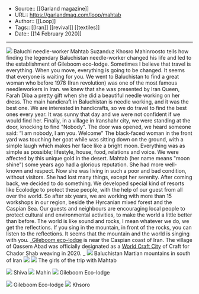 ﻿
  * Source:: [[Garland magazine]]
  * URL:: https://garlandmag.com/loop/mahtab
  * Author:: [[Loop]]
  * Tags:: [[Iran]] [[revival]] [[textiles]]
  * Date:: [[14 February 2020]]


* * *
[![](https://garlandmag.com/wp-content/uploads/2020/02/Mahtab-1024x683.jpg)](https://garlandmag.com/wp-content/uploads/2020/02/Mahtab.jpg)
Baluchi needle-worker Mahtab Suzanduz
Khosro Mahinroosto tells how finding the legendary Baluchistan needle-worker changed his life and led to the establishment of Gileboom eco-lodge.
Sometimes I believe that travel is everything. When you move, everything is going to be changed. It seems that everyone is waiting for you.
We went to Baluchistan to find a great woman who before 1978 (Iran revolution) was one of the most famous needleworkers in Iran. we knew that she was presented by Iran Queen, Farah Diba a pretty gift when she did a beautiful needle working on her dress. The main handicraft in Baluchistan is needle working, and it was the best one. We are interested in handicrafts, so we do travel to find the best ones every year. It was sunny that day and we were not confident if we would find her. Finally, in a village in Iranshahr city, we were standing at the door, knocking to find "Nobody".
The door was opened, we heard someone said: “I am nobody, I am you. Welcome"
The black-faced woman in the front yard was touching her goat while was sitting down on the ground, with a simple laugh which makes her face like a bright moon.
Everything was as simple as possible; lifestyle, house, food, relations and voice. We were affected by this unique gold in the desert. Mahtab (her name means "moon shine") some years ago had a glorious reputation. She had more well-known and respect. Now she was living in such a poor and bad condition, without visitors. She had lost many things, except her serenity.
After coming back, we decided to do something. We developed special kind of resorts like Ecolodge to protect these people, with the help of our guest from all over the world.
So after six years, we are working with more than 15 workshops in our region, beside the Hyrcanian mixed forest and the Caspian Sea. Our guests and neighbours are encouraging local people to protect cultural and environmental activities, to make the world a little better than before.
The world is like sound and rocks, I mean whatever we do, we get the reflections. If you sing in the mountain, in front of the rocks, you can listen to the reflections. It seems that the mountain and the world is singing with you.
 _[Gileboom eco-lodge](http://gileboom.info/) is near the Caspian coast of Iran. The village of Qassem Abad was officially designated as a [World Craft City](https://www.wccinternational.org/craft-cities) of Craft for Chador Shab weaving in 2020. _
[![](https://garlandmag.com/wp-content/uploads/2020/02/Martian-mountains-1024x683.jpg)](https://garlandmag.com/wp-content/uploads/2020/02/Martian-mountains.jpg)
     Baluchistan Martian mountains in south of Iran
[![](https://garlandmag.com/wp-content/uploads/2020/02/Children-1024x683.jpg)](https://garlandmag.com/wp-content/uploads/2020/02/Children.jpg)
[![](https://garlandmag.com/wp-content/uploads/2020/02/IMG_2942-1024x683.jpg)](https://garlandmag.com/wp-content/uploads/2020/02/IMG_2942.jpg)
     The girls of the trip with Mahtab
  

[![](https://garlandmag.com/wp-content/uploads/2020/02/شیوا-683x1024.jpg)](https://garlandmag.com/wp-content/uploads/2020/02/شیوا.jpg)
     Shiva
[![](https://garlandmag.com/wp-content/uploads/2020/02/Mahin-1-683x1024.jpg)](https://garlandmag.com/wp-content/uploads/2020/02/Mahin-1.jpg)
     Mahin
[![](https://garlandmag.com/wp-content/uploads/2020/02/20171028_083847-1024x576.jpg)](https://garlandmag.com/wp-content/uploads/2020/02/20171028_083847.jpg)
     Gileboom Eco-lodge
  

[![](https://garlandmag.com/wp-content/uploads/2020/02/DSC05654-1024x768.jpg)](https://garlandmag.com/wp-content/uploads/2020/02/DSC05654.jpg)
     Gileboom Eco-lodge
[![](https://garlandmag.com/wp-content/uploads/2020/02/DSC05237-1024x768.jpg)](https://garlandmag.com/wp-content/uploads/2020/02/DSC05237.jpg)
     Khsoro
  


